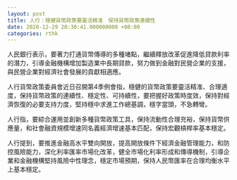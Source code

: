 ```yaml
---
layout: post
title: 人行：穩健貨幣政策要靈活精准　保持貨幣政策連續性
date: 2020-12-29 20:30:41.000000000 +08:00
categories: rthk
---
```


人民銀行表示，要著力打通貨幣傳導的多種堵點，繼續釋放改革促進降低貸款利率的潛力，引導金融機構增加製造業中長期貸款，努力做到金融對民營企業的支援，與民營企業對經濟社會發展的貢獻相適應。

人行貨幣政策委員會近日召開第4季例會指，穩健的貨幣政策要靈活精准、合理適度，保持貨幣政策的連續性、穩定性、可持續性，要把握好政策時度效，保持對經濟恢復的必要支持力度，堅持穩中求進工作總基調，穩字當頭，不急轉彎。

人行指，要綜合運用並創新多種貨幣政策工具，保持流動性合理充裕，保持貨幣供應量，和社會融資規模增速同名義經濟增速基本匹配，保持宏觀槓桿率基本穩定。

人行提到，要推進金融高水平雙向開放，提高開放條件下經濟金融管理能力，和防控風險能力，深化利率匯率市場化改革，健全市場化利率形成和傳導機制，引導企業和金融機構堅持風險中性理念，穩定市場預期，保持人民幣匯率在合理均衡水平上基本穩定。
